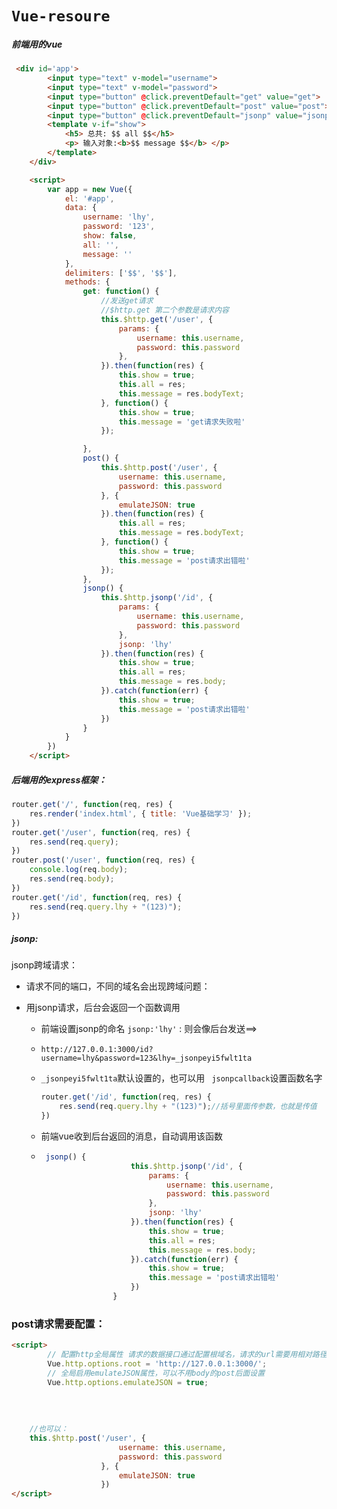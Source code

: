 # `Vue-resoure`



##### 前端用的vue

```html
 <div id='app'>
        <input type="text" v-model="username">
        <input type="text" v-model="password">
        <input type="button" @click.preventDefault="get" value="get">
        <input type="button" @click.preventDefault="post" value="post">
        <input type="button" @click.preventDefault="jsonp" value="jsonp">
        <template v-if="show">
            <h5> 总共: $$ all $$</h5>
            <p> 输入对象:<b>$$ message $$</b> </p>
        </template>
    </div>

    <script>
        var app = new Vue({
            el: '#app',
            data: {
                username: 'lhy',
                password: '123',
                show: false,
                all: '',
                message: ''
            },
            delimiters: ['$$', '$$'],
            methods: {
                get: function() {
                    //发送get请求
                    //$http.get 第二个参数是请求内容
                    this.$http.get('/user', {
                        params: {
                            username: this.username,
                            password: this.password
                        },
                    }).then(function(res) {
                        this.show = true;
                        this.all = res;
                        this.message = res.bodyText;
                    }, function() {
                        this.show = true;
                        this.message = 'get请求失败啦'
                    });

                },
                post() {
                    this.$http.post('/user', {
                        username: this.username,
                        password: this.password
                    }, {
                        emulateJSON: true
                    }).then(function(res) {
                        this.all = res;
                        this.message = res.bodyText;
                    }, function() {
                        this.show = true;
                        this.message = 'post请求出错啦'
                    });
                },
                jsonp() {
                    this.$http.jsonp('/id', {
                        params: {
                            username: this.username,
                            password: this.password
                        },
                        jsonp: 'lhy'
                    }).then(function(res) {
                        this.show = true;
                        this.all = res;
                        this.message = res.body;
                    }).catch(function(err) {
                        this.show = true;
                        this.message = 'post请求出错啦'
                    })
                }
            }
        })
    </script>

```



##### 后端用的express框架：

```js
router.get('/', function(req, res) {
    res.render('index.html', { title: 'Vue基础学习' });
})
router.get('/user', function(req, res) {
    res.send(req.query);
})
router.post('/user', function(req, res) {
    console.log(req.body);
    res.send(req.body);
})
router.get('/id', function(req, res) {
    res.send(req.query.lhy + "(123)");
})
```



##### jsonp:

jsonp跨域请求：

- 请求不同的端口，不同的域名会出现跨域问题：

- 用jsonp请求，后台会返回一个函数调用

  + 前端设置jsonp的命名  `jsonp:'lhy'` : 则会像后台发送==>
  
  + `http://127.0.0.1:3000/id?username=lhy&password=123&lhy=_jsonpeyi5fwlt1ta `
  
  + `_jsonpeyi5fwlt1ta`默认设置的，也可以用 ` jsonpcallback`设置函数名字
  
    ```js
    router.get('/id', function(req, res) {
        res.send(req.query.lhy + "(123)");//括号里面传参数，也就是传值
    })
    ```
  
  + 前端vue收到后台返回的消息，自动调用该函数
  
  + ```js
     jsonp() {
                        this.$http.jsonp('/id', {
                            params: {
                                username: this.username,
                                password: this.password
                            },
                            jsonp: 'lhy'
                        }).then(function(res) {
                            this.show = true;
                            this.all = res;
                            this.message = res.body;
                        }).catch(function(err) {
                            this.show = true;
                            this.message = 'post请求出错啦'
                        })
                    }
    ```
  



### post请求需要配置：

```html
<script>
        // 配置http全局属性 请求的数据接口通过配置根域名，请求的url需要用相对路径
        Vue.http.options.root = 'http://127.0.0.1:3000/';
        // 全局启用emulateJSON属性，可以不用body的post后面设置
        Vue.http.options.emulateJSON = true;
    
    
    
    
    //也可以：
    this.$http.post('/user', {
                        username: this.username,
                        password: this.password
                    }, {
                        emulateJSON: true
                    })
</script>
```



